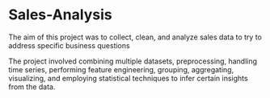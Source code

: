 # Sales-Analysis

The aim of this project was to collect, clean, and analyze sales data to try to address specific business questions

The project involved combining multiple datasets, preprocessing, handling time series, performing feature engineering, grouping, aggregating, visualizing, and employing statistical techniques to infer certain insights from the data.